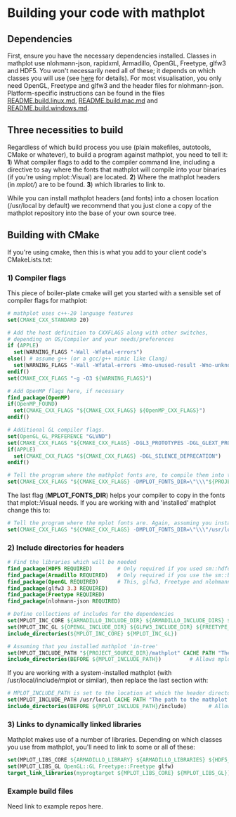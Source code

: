 # Building your code with mathplot

## Dependencies

First, ensure you have the necessary dependencies installed. Classes in mathplot use nlohmann-json, rapidxml, Armadillo, OpenGL, Freetype, glfw3 and HDF5.
You won't necessarily need all of these; it depends on which classes you will use (see [here](https://github.com/sebsjames/mathplot/blob/main/README.coding.md#linking-a-mathplot-program) for details).
For most visualisation, you only need OpenGL, Freetype and glfw3 and the header files for nlohmann-json.
Platform-specific instructions can be found in the files [README.build.linux.md](https://github.com/sebsjames/mathplot/blob/main/README.build.linux.md), [README.build.mac.md](https://github.com/sebsjames/mathplot/blob/main/README.build.mac.md) and [README.build.windows.md](https://github.com/sebsjames/mathplot/blob/main/README.build.windows.md).

## Three necessities to build

Regardless of which build process you use (plain makefiles, autotools,
CMake or whatever), to build a program against mathplot, you need
to tell it: **1**) What compiler flags to add to the
compiler command line, including a directive to say where the fonts
that mathplot will compile into your binaries (if you're using
mplot::Visual) are located. **2**) Where the mathplot headers (in *mplot/*) are
to be found. **3**) which libraries to link to.

While you can install mathplot headers (and fonts) into a chosen
location (/usr/local by default) we recommend that you just clone a
copy of the mathplot repository into the base of your own source tree.

## Building with CMake

If you're using cmake, then this is what you add to your client code's
CMakeLists.txt:

### 1) Compiler flags

This piece of boiler-plate cmake will get you started with a sensible
set of compiler flags for mathplot:

```cmake
# mathplot uses c++-20 language features
set(CMAKE_CXX_STANDARD 20)

# Add the host definition to CXXFLAGS along with other switches,
# depending on OS/Compiler and your needs/preferences
if (APPLE)
  set(WARNING_FLAGS "-Wall -Wfatal-errors")
else() # assume g++ (or a gcc/g++ mimic like Clang)
  set(WARNING_FLAGS "-Wall -Wfatal-errors -Wno-unused-result -Wno-unknown-pragmas")
endif()
set(CMAKE_CXX_FLAGS "-g -O3 ${WARNING_FLAGS}")

# Add OpenMP flags here, if necessary
find_package(OpenMP)
if(OpenMP_FOUND)
  set(CMAKE_CXX_FLAGS "${CMAKE_CXX_FLAGS} ${OpenMP_CXX_FLAGS}")
endif()

# Additional GL compiler flags.
set(OpenGL_GL_PREFERENCE "GLVND")
set(CMAKE_CXX_FLAGS "${CMAKE_CXX_FLAGS} -DGL3_PROTOTYPES -DGL_GLEXT_PROTOTYPES")
if(APPLE)
  set(CMAKE_CXX_FLAGS "${CMAKE_CXX_FLAGS} -DGL_SILENCE_DEPRECATION")
endif()

# Tell the program where the mathplot fonts are, to compile them into the binary
set(CMAKE_CXX_FLAGS "${CMAKE_CXX_FLAGS} -DMPLOT_FONTS_DIR=\"\\\"${PROJECT_SOURCE_DIR}/fonts\\\"\"")
```

The last flag (**MPLOT_FONTS_DIR**) helps your compiler to copy in the
fonts that mplot::Visual needs.  If you are working with and
'installed' mathplot change this to:

```cmake
# Tell the program where the mplot fonts are. Again, assuming you installed mathplot in /usr/local:
set(CMAKE_CXX_FLAGS "${CMAKE_CXX_FLAGS} -DMPLOT_FONTS_DIR=\"\\\"/usr/local/share/fonts\\\"\"")
```

### 2) Include directories for headers

```cmake
# Find the libraries which will be needed
find_package(HDF5 REQUIRED)        # Only required if you used sm::hdfdata
find_package(Armadillo REQUIRED)   # Only required if you use the sm::bezcurve classes or sm::hexgrid/sm::cartgrid
find_package(OpenGL REQUIRED)      # This, glfw3, Freetype and nlohmann-json are required for mplot::Visual
find_package(glfw3 3.3 REQUIRED)
find_package(Freetype REQUIRED)
find_package(nlohmann-json REQUIRED)

# Define collections of includes for the dependencies
set(MPLOT_INC_CORE ${ARMADILLO_INCLUDE_DIR} ${ARMADILLO_INCLUDE_DIRS} ${HDF5_INCLUDE_DIR})
set(MPLOT_INC_GL ${OPENGL_INCLUDE_DIR} ${GLFW3_INCLUDE_DIR} ${FREETYPE_INCLUDE_DIRS})
include_directories(${MPLOT_INC_CORE} ${MPLOT_INC_GL})

# Assuming that you installed mathplot 'in-tree'
set(MPLOT_INCLUDE_PATH "${PROJECT_SOURCE_DIR}/mathplot" CACHE PATH "The path to mathplot")
include_directories(BEFORE ${MPLOT_INCLUDE_PATH})         # Allows mplot/Header.h to be found
```
If you are working with a system-installed mathplot (with /usr/local/include/mplot or similar), then replace the last section with:
```cmake
# MPLOT_INCLUDE_PATH is set to the location at which the header directory 'mplot' is found. For 'Installed mathplot':
set(MPLOT_INCLUDE_PATH /usr/local CACHE PATH "The path to the mathplot headers (e.g. /usr/local/include or \$HOME/usr/include)")
include_directories(BEFORE ${MPLOT_INCLUDE_PATH}/include)       # Allows mplot/Header.h to be found
```

### 3) Links to dynamically linked libraries

Mathplot makes use of a number of libraries. Depending on which
classes you use from mathplot, you'll need to link to some or all
of these:

```cmake
set(MPLOT_LIBS_CORE ${ARMADILLO_LIBRARY} ${ARMADILLO_LIBRARIES} ${HDF5_C_LIBRARIES})
set(MPLOT_LIBS_GL OpenGL::GL Freetype::Freetype glfw)
target_link_libraries(myprogtarget ${MPLOT_LIBS_CORE} ${MPLOT_LIBS_GL})
```

### Example build files

Need link to example repos here.